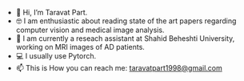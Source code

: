 - :raising_hand: Hi, I’m Taravat Part.
- :nerd_face:	 I am enthusiastic about reading state of the art papers regarding computer vision and medical image analysis.
- :monocle_face: I am currently a reseach assistant at Shahid Beheshti University, working on MRI images of AD patients.
- :computer:	I usually use Pytorch.
- 📫 This is How you can reach me: taravatpart1998@gmail.com
